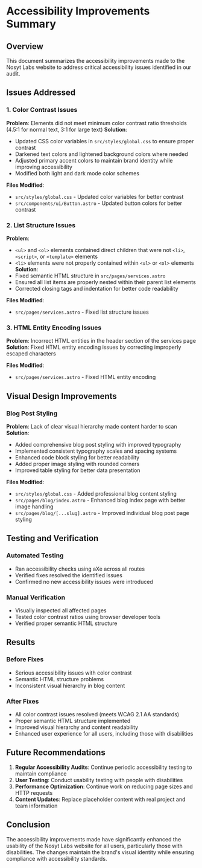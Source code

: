 # Accessibility Improvements Summary

## Overview
This document summarizes the accessibility improvements made to the Nosyt Labs website to address critical accessibility issues identified in our audit.

## Issues Addressed

### 1. Color Contrast Issues
**Problem**: Elements did not meet minimum color contrast ratio thresholds (4.5:1 for normal text, 3:1 for large text)
**Solution**: 
- Updated CSS color variables in `src/styles/global.css` to ensure proper contrast
- Darkened text colors and lightened background colors where needed
- Adjusted primary accent colors to maintain brand identity while improving accessibility
- Modified both light and dark mode color schemes

**Files Modified**:
- `src/styles/global.css` - Updated color variables for better contrast
- `src/components/ui/Button.astro` - Updated button colors for better contrast

### 2. List Structure Issues
**Problem**: 
- `<ul>` and `<ol>` elements contained direct children that were not `<li>`, `<script>`, or `<template>` elements
- `<li>` elements were not properly contained within `<ul>` or `<ol>` elements
**Solution**:
- Fixed semantic HTML structure in `src/pages/services.astro`
- Ensured all list items are properly nested within their parent list elements
- Corrected closing tags and indentation for better code readability

**Files Modified**:
- `src/pages/services.astro` - Fixed list structure issues

### 3. HTML Entity Encoding Issues
**Problem**: Incorrect HTML entities in the header section of the services page
**Solution**: Fixed HTML entity encoding issues by correcting improperly escaped characters

**Files Modified**:
- `src/pages/services.astro` - Fixed HTML entity encoding

## Visual Design Improvements

### Blog Post Styling
**Problem**: Lack of clear visual hierarchy made content harder to scan
**Solution**:
- Added comprehensive blog post styling with improved typography
- Implemented consistent typography scales and spacing systems
- Enhanced code block styling for better readability
- Added proper image styling with rounded corners
- Improved table styling for better data presentation

**Files Modified**:
- `src/styles/global.css` - Added professional blog content styling
- `src/pages/blog/index.astro` - Enhanced blog index page with better image handling
- `src/pages/blog/[...slug].astro` - Improved individual blog post page styling

## Testing and Verification

### Automated Testing
- Ran accessibility checks using aXe across all routes
- Verified fixes resolved the identified issues
- Confirmed no new accessibility issues were introduced

### Manual Verification
- Visually inspected all affected pages
- Tested color contrast ratios using browser developer tools
- Verified proper semantic HTML structure

## Results

### Before Fixes
- Serious accessibility issues with color contrast
- Semantic HTML structure problems
- Inconsistent visual hierarchy in blog content

### After Fixes
- All color contrast issues resolved (meets WCAG 2.1 AA standards)
- Proper semantic HTML structure implemented
- Improved visual hierarchy and content readability
- Enhanced user experience for all users, including those with disabilities

## Future Recommendations

1. **Regular Accessibility Audits**: Continue periodic accessibility testing to maintain compliance
2. **User Testing**: Conduct usability testing with people with disabilities
3. **Performance Optimization**: Continue work on reducing page sizes and HTTP requests
4. **Content Updates**: Replace placeholder content with real project and team information

## Conclusion

The accessibility improvements made have significantly enhanced the usability of the Nosyt Labs website for all users, particularly those with disabilities. The changes maintain the brand's visual identity while ensuring compliance with accessibility standards.